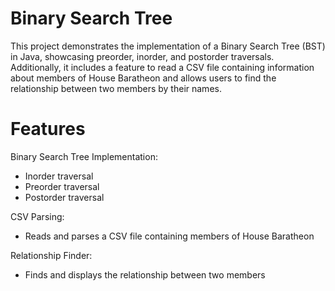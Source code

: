 # Binary Search Tree 

This project demonstrates the implementation of a Binary Search Tree (BST) in Java, showcasing preorder, inorder, and postorder traversals. Additionally, it includes a feature to read a CSV file containing information about members of House Baratheon and allows users to find the relationship between two members by their names.

# Features
Binary Search Tree Implementation:
+ Inorder traversal
+ Preorder traversal
+ Postorder traversal

CSV Parsing:
+ Reads and parses a CSV file containing members of House Baratheon

Relationship Finder:
+ Finds and displays the relationship between two members
